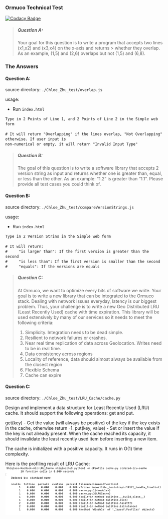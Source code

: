 ### Ormuco Technical Test

[![Codacy Badge](https://api.codacy.com/project/badge/Grade/b101ac6532624035bad423b0b3cef424)](https://app.codacy.com/manual/lemon-shark/ormuco?utm_source=github.com&utm_medium=referral&utm_content=lemon-shark/ormuco&utm_campaign=Badge_Grade_Dashboard)

>
>
> ##### Question A:
> Your goal for this question is to write a program that accepts two lines (x1,x2) and (x3,x4) on the x-axis and returns > whether they overlap. As an example, (1,5) and (2,6) overlaps but not (1,5) and (6,8).

### The Answers

#### Question A:

source directory: `./Chloe_Zhu_test/overlap.js`

usage: 

- Run `index.html`

```
Type in 2 Points of Line 1, and 2 Points of Line 2 in the Simple web form

# It will return "Overlapping" if the lines overlap, "Not Overlapping" otherwise. If user input is 
non-numerical or empty, it will return "Invalid Input Type"
```
>
> ##### Question B:
> The goal of this question is to write a software library that accepts 2 version string as input and returns whether one is greater than, equal, or less than the other. As an example: “1.2” is greater than “1.1”. Please provide all test cases you could think of.
>

#### Question B:

source directory: `./Chloe_Zhu_test/compareVersionStrings.js`

usage: 

- Run `index.html`

```
Type in 2 Version Strins in the Simple web form

# It will return:
#     "is larger than": If the first version is greater than the second  
#     "is less than": If the first version is smaller than the second
#     "equals": If the versions are equals
```
> ##### Question C:
> At Ormuco, we want to optimize every bits of software we write. Your goal is to write a new library that can be integrated to the Ormuco stack. Dealing with network issues everyday, latency is our biggest problem. Thus, your challenge is to write a new Geo Distributed LRU (Least Recently Used) cache with time expiration. This library will be used extensively by many of our services so it needs to meet the following criteria:
> 1. Simplicity. Integration needs to be dead simple.
> 2. Resilient to network failures or crashes.
> 3. Near real time replication of data across Geolocation. Writes need to be in real time.
> 4. Data consistency across regions
> 5. Locality of reference, data should almost always be available from the closest region
> 6. Flexible Schema
> 7. Cache can expire 
>
#### Question C:

source directory: `./Chloe_Zhu_test/LRU_Cache/cache.py`

Design and implement a data structure for Least Recently Used (LRU) cache. It should support the following operations: get and put.

get(key) - Get the value (will always be positive) of the key if the key exists in the cache, otherwise return -1.
put(key, value) - Set or insert the value if the key is not already present. When the cache reached its capacity, it should invalidate the least recently used item before inserting a new item.

The cache is initialized with a positive capacity. It runs in O(1) time complexity. 

Here is the profiling result of LRU Cache:
![Alt text](chloe_zhu_test/LRU_Cache/cache.png?raw=true "Profiling result")


